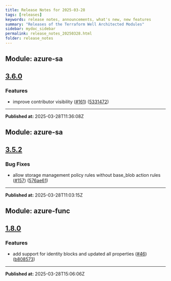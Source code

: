 ```yaml
---
title: Release Notes for 2025-03-28
tags: [releases]
keywords: release notes, announcements, what's new, new features
summary: "Releases of the Terraform Well Architected Modules"
sidebar: mydoc_sidebar
permalink: release_notes_20250328.html
folder: release_notes
---
```


## Module: azure-sa
## [3.6.0](https://github.com/CloudNationHQ/terraform-azure-sa/releases/tag/v3.6.0)


### Features

* improve contributor visibility ([#161](https://github.com/CloudNationHQ/terraform-azure-sa/issues/161)) ([5331472](https://github.com/CloudNationHQ/terraform-azure-sa/commit/53314720689c406cd7109d56dcae60d91761312e))

---

**Published at:** 2025-03-28T11:36:08Z

## Module: azure-sa
## [3.5.2](https://github.com/CloudNationHQ/terraform-azure-sa/releases/tag/v3.5.2)


### Bug Fixes

* allow storage management policy rules without base_blob action rules ([#157](https://github.com/CloudNationHQ/terraform-azure-sa/issues/157)) ([576ae61](https://github.com/CloudNationHQ/terraform-azure-sa/commit/576ae61ee438a2098be0e28e4ba7638584673b85))

---

**Published at:** 2025-03-28T11:03:15Z

## Module: azure-func
## [1.8.0](https://github.com/CloudNationHQ/terraform-azure-func/releases/tag/v1.8.0)


### Features

* add support for identity blocks and updated all properties ([#46](https://github.com/CloudNationHQ/terraform-azure-func/issues/46)) ([b808573](https://github.com/CloudNationHQ/terraform-azure-func/commit/b808573d8bc1e4cb5c2351a93a9d124c5de3a8fc))

---

**Published at:** 2025-03-28T15:06:06Z

